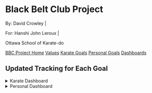 <link rel="stylesheet" href="bbc-style.css">

<div class="bbc-title" markdown='1'>

# Black Belt Club Project

<div class="bbc-meta" markdown='1'>

By: David Crowley \|

For: Hanshi John Leroux \|

Ottawa School of Karate-do

</div>

<div class="bbc-menu">

<a href="/pages/bbc/landing">BBC Project Home</a>
<a href="/pages/bbc/values">Values</a>
<a href="/pages/bbc/karate">Karate Goals</a>
<a href="/pages/bbc/personal">Personal Goals</a>
<a class="active" href="/pages/bbc/tracking">Dashboards</a>

</div>

</div>

<h2 id="bbc-values">Updated Tracking for Each Goal</h2>

<div class="tile-box">

<div class="bbc-content" markdown=1>

<details>

<summary>Karate Dashboard</summary>

<div markdown='1'>

> The calendar needs signficant revision... starting the first month with 3 weeks of camping and cottaging was 
> a lot more challenging for establishing a routine than I expected. A new "start" and end date will be set beginning
> after the project interview.

</div>

</details>

<details>

<summary>Personal Dashboard</summary>

<div markdown='1'>

#### Tasks

- [x] plan course content items for all 4 programming courses in the first semester
- [x] devise modular, regular-interval assessment system that includes interviews and allows for retakes
- [ ] prepare all assessment items (questions) for all 4 programming courses
- [ ] prepare interview sheets for all content items
- [ ] plan course project sequences for all 4 courses, including senior/junior interactions where appropriate
  - [x] 3U
  - [x] 4U
  - [ ] 3C
  - [ ] 4C
- [ ] write project descriptions and rubrics for all 4 courses
  - [ ] 3U
  - [ ] 4U
  - [ ] 3C
  - [ ] 4C
- [ ] update online course materials to be divided into lessons coherent with the content items/modules used for the assessments

Bonus tasks

- [ ] start the above preparations for next semester's 2 robotics courses

#### Time management

<div markdown='1'>

<iframe height="400" frameborder="0" src="https://docs.google.com/spreadsheets/d/e/2PACX-1vQkYB1OkkkhfvkizAU4LWKNv9u6ZBh-jd8m5NdcHA55wfNwDMoDhzMQA63kxn6EcjTVG-5anXDPWqEL/pubchart?oid=1539416788&amp;format=interactive"></iframe>

</div>



</div>

</details>

</div>

</div>